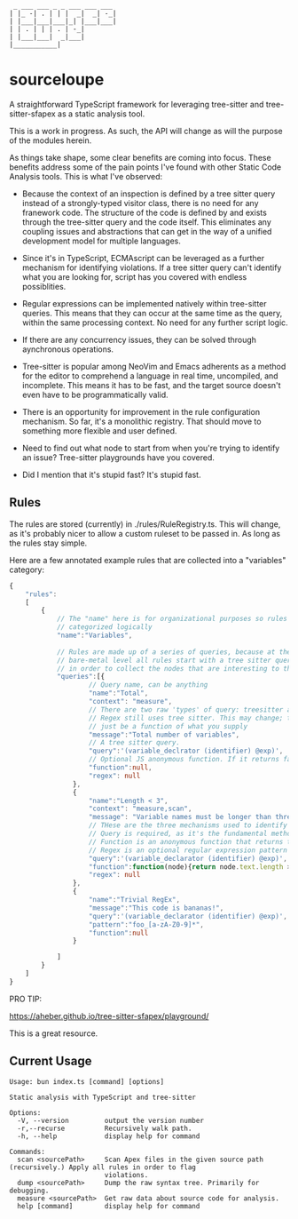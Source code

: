```
 _ ___ ___ _ _ ___ ___ ___ 
| |_ -| . | | |  _|  _| -_|
| |___|___|___|_| |___|___|
| | . | | | . | -_|
| |___|___|  _|___|
|___________|     

```
# sourceloupe

A straightforward TypeScript framework for leveraging tree-sitter and tree-sitter-sfapex as a static analysis tool.

This is a work in progress. As such, the API will change as will the purpose of the modules herein.

As things take shape, some clear benefits are coming into focus. These benefits address some of the pain points I've found with other Static Code Analysis tools. This is what I've observed:

* Because the context of an inspection is defined by a tree sitter query instead of a strongly-typed visitor class, there is no need for any franework code.  The structure of the code is defined by and exists through the tree-sitter query and the code itself. This eliminates any coupling issues and abstractions that can get in the way of a unified development model for multiple languages.

* Since it's in TypeScript, ECMAscript can be leveraged as a further mechanism for identifying violations. If a tree sitter query can't identify what you are looking for, script has you covered with endless possiblities.

* Regular expressions can be implemented natively within tree-sitter queries. This means that they can occur at the same time as the query, within the same processing context. No need for any further script logic.

* If there are any concurrency issues, they can be solved through aynchronous operations.

* Tree-sitter is popular among NeoVim and Emacs adherents as a method for the editor to comprehend a language in real time, uncompiled, and incomplete. This means it has to be fast, and the target source doesn't even have to be programmatically valid.

* There is an opportunity for improvement in the rule configuration mechanism. So far, it's a monolithic registry. That should move to something more flexible and user defined.

* Need to find out what node to start from when you're trying to identify an issue? Tree-sitter playgrounds have you covered.

* Did I mention that it's stupid fast? It's stupid fast.

## Rules

The rules are stored (currently) in ./rules/RuleRegistry.ts. This will change, as it's probably nicer to allow a custom ruleset to be passed in. As long as the rules stay simple.

Here are a few annotated example rules that are collected into a "variables" category:

```typescript
{
    "rules":
    [
        {
            // The "name" here is for organizational purposes so rules can be
            // categorized logically
            "name":"Variables",
            
            // Rules are made up of a series of queries, because at the 
            // bare-metal level all rules start with a tree sitter query
            // in order to collect the nodes that are interesting to them.
            "queries":[{
                    // Query name, can be anything
                    "name":"Total",
                    "context": "measure",
                    // There are two raw 'types' of query: treesitter and regex
                    // Regex still uses tree sitter. This may change; the "type"
                    // just be a function of what you supply
                    "message":"Total number of variables",
                    // A tree sitter query.
                    "query":'(variable_declrator (identifier) @exp)',
                    // Optional JS anonymous function. If it returns false, then the test failed
                    "function":null,
                    "regex": null
                },
                {
                    "name":"Length < 3",
                    "context": "measure,scan",
                    "message": "Variable names must be longer than three characters",
                    // THese are the three mechanisms used to identify violations.
                    // Query is required, as it's the fundamental method of getting you the right syntax node(s)
                    // Function is an anonymous function that returns true (no violation) or false (violation)
                    // Regex is an optional regular expression pattern that can further narrow in on an important context. If it finds matches, it flags a violation
                    "query":'(variable_declarator (identifier) @exp)',
                    "function":function(node){return node.text.length > 3;},
                    "regex": null
                },
                {
                    "name":"Trivial RegEx",
                    "message":"This code is bananas!",
                    "query":'(variable_declarator (identifier) @exp)',
                    "pattern":"foo_[a-zA-Z0-9]*",
                    "function":null
                }

            ]
        }
    ]
}

```

PRO TIP:

https://aheber.github.io/tree-sitter-sfapex/playground/

This is a great resource.



## Current Usage
```
Usage: bun index.ts [command] [options]

Static analysis with TypeScript and tree-sitter

Options:
  -V, --version         output the version number
  -r,--recurse          Recursively walk path.
  -h, --help            display help for command

Commands:
  scan <sourcePath>     Scan Apex files in the given source path (recursively.) Apply all rules in order to flag
                        violations.
  dump <sourcePath>     Dump the raw syntax tree. Primarily for debugging.
  measure <sourcePath>  Get raw data about source code for analysis.
  help [command]        display help for command
```
 
